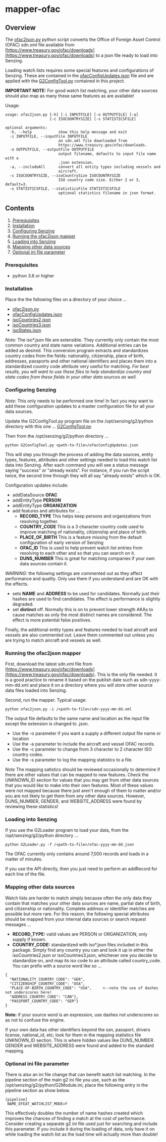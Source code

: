 # mapper-ofac

## Overview

The [ofac2json.py](ofac2json.py) python script converts the Office of Foreign Asset Control (OFAC)
sdn.xml file available from
[https://www.treasury.gov/ofac/downloads](https://www.treasury.gov/ofac/downloads)
to a json file ready to load into Senzing.

Loading watch lists requires some special features and configurations of Senzing. These are contained in the
[ofacConfigUpdates.json](ofacConfigUpdates.json) file and are applied with the [G2ConfigTool.py](G2ConfigTool.py) contained in this project.

**IMPORTANT NOTE:** For good watch list matching, your other data sources should also map as many these same features as are available!

Usage:

```console
usage: ofac2json.py [-h] [-i INPUTFILE] [-o OUTPUTFILE] [-a]
                    [-c ISOCOUNTRYSIZE] [-s STATISTICSFILE]

optional arguments:
  -h, --help            show this help message and exit
  -i INPUTFILE, --inputFile INPUTFILE
                        an sdn.xml file downloaded from
                        https://www.treasury.gov/ofac/downloads.
  -o OUTPUTFILE, --outputFile OUTPUTFILE
                        output filename, defaults to input file name with a
                        .json extension.
  -a, --includeAll      convert all entity types including vessels and
                        aircraft.
  -c ISOCOUNTRYSIZE, --isoCountrySize ISOCOUNTRYSIZE
                        ISO country code size. Either 2 or 3, default=3.
  -s STATISTICSFILE, --statisticsFile STATISTICSFILE
                        optional statistics filename in json format.
```

## Contents

1. [Prerequisites](#prerequisites)
1. [Installation](#installation)
1. [Configuring Senzing](#configuring-senzing)
1. [Running the ofac2json mapper](#running-the-ofac2json-mapper)
1. [Loading into Senzing](#loading-into-senzing)
1. [Mapping other data sources](#mapping-other-data-sources)
1. [Optional ini file parameter](#optional-ini-file-parameter)

### Prerequisites

- python 3.6 or higher

### Installation

Place the the following files on a directory of your choice ...

- [ofac2json.py](ofac2json.py)
- [ofacConfigUpdates.json](ofacConfigUpdates.json)
- [isoCountries2.json](isoCountries2.json)
- [isoCountries3.json](isoCountries3.json)
- [isoStates.json](isoStates.json)

*Note:* The iso\*.json file are extensible. They currently only contain the most common country and state name variations. Additional entries can be added as desired. This conversion program extracts and standardizes country codes from the fields: nationality, citizenship, place of birth, addresses, passports and other national identifiers and places them into a standardized country code attribute very useful for matching. *For best results, you will want to use these files to help standardize country and state codes from these fields in your other data sources as well.*

### Configuring Senzing

*Note:* This only needs to be performed one time! In fact you may want to add these configuration updates to a master configuration file for all your data sources.

Update the G2ConfigTool.py program file on the /opt/senzing/g2/python directory with this one ... [G2ConfigTool.py](G2ConfigTool.py)

Then from the /opt/senzing/g2/python directory ...

```console
python G2ConfigTool.py <path-to-file>/ofacConfigUpdates.json
```

This will step you through the process of adding the data sources, entity types, features, attributes and other settings needed to load this watch list data into Senzing. After each command you will see a status message saying "success" or "already exists".  For instance, if you run the script twice, the second time through they will all say "already exists" which is OK.

Configuration updates include:

- addDataSource **OFAC**
- addEntityType **PERSON**
- addEntityType **ORGANIZATION**
- add features and attributes for ...
  - **RECORD_TYPE** This helps keep persons and organizations from resolving together.
  - **COUNTRY_CODE** This is a 3 character country code used to improve matching of nationality, citizenship and place of birth.
  - **PLACE_OF_BIRTH** This is a feature missing from the default configuration of early version of Senzing
  - **OFAC_ID** This is used to help prevent watch list entries from resolving to each other and so that you can search on it.
  - **DUNS_NUMBER** This is great for matching companies if your own data sources contain it.

*WARNING:* the following settings are commented out as they affect performance and quality. Only use them if you understand and are OK with the effects.

- sets **NAME** and **ADDRESS** to be used for candidates. Normally just their hashes are used to find candidates.  The effect is performance is slightly degraded.
- set **distinct** off.  Normally this is on to prevent lower strength AKAs to cause matches as only the most distinct names are considered. The effect is more potential false positives.

Finally, the additional entity types and features needed to load aircraft and vessels are also commented out.  Leave them commented out unless you are trying to match aircraft and vessels as well.

### Running the ofac2json mapper

First, download the latest sdn.xml file from
[https://www.treasury.gov/ofac/downloads](https://www.treasury.gov/ofac/downloads).
This is the only file needed. It is a good practice to rename it based on the publish date such as sdn-yyyy-mm-dd.xml and place it on a directory where you will store other source data files loaded into Senzing.

Second, run the mapper.  Typical usage:

```console
python ofac2json.py -i /<path-to-file>/sdn-yyyy-mm-dd.xml
```

The output file defaults to the same name and location as the input file except the extension is changed to .json.

- Use the -o parameter if you want a supply a different output file name or location
- Use the -a parameter to include the aircraft and vessel OFAC records.
- Use the -c parameter to change from 3 character to 2 character ISO country codes.
- Use the -s parameter to log the mapping statistics to a file.

*Note* The mapping satistics should be reviewed occasionally to determine if there are other values that can be mapped to new features.  Check the UNKNOWN_ID section for values that you may get from other data sources that you would like to make into their own features.  Most of these values were not mapped because there just aren't enough of them to matter and/or you are not likely to get them from any other data sources. However, DUNS_NUMBER, GENDER, and WEBSITE_ADDRESS were found by reviewing these statistics!

### Loading into Senzing

If you use the G2Loader program to load your data, from the /opt/senzing/g2/python directory ...

```console
python G2Loader.py -f /<path-to-file>/ofac-yyyy-mm-dd.json
```

The OFAC currently only contains around 7,000 records and loads in a matter of minutes.

If you use the API directly, then you just need to perform an addRecord for each line of the file.

### Mapping other data sources

Watch lists are harder to match simply because often the only data they contain that matches your other data sources are name, partial date of birth, and citizenship or nationality.  Complete address or identifier matches are possible but more rare. For this reason, the following special attributes should be mapped from your internal data sources or search request messages ...

- **RECORD_TYPE:** valid values are PERSON or ORGANIZATION, only supply if known.
- **COUNTRY_CODE:** standardized with iso\*.json files included in this package. Simply find any country you can and look it up in either the isoCountries2.json or isoCountries3.json, whichever one you decide to standardize on, and map its iso code to an attribute called country_code. You can prefix with a source word like so ...

```console
{
  "NATIONALITY_COUNTRY_CODE": "GER",
  "CITIZENSHIP_COUNTRY_CODE": "USA",
  "PLACE-OF-BIRTH_COUNTRY_CODE": "USA",     <--note the use of dashes not underscores here!
  "ADDRESS_COUNTRY_CODE": "CAN"},
  "PASSPORT_COUNTRY_CODE": "GER"}
}
```

**Note:** if your source word is an expression, use dashes not underscores so as not to confuse the engine.

If your own data has other identifiers beyond the ssn, passport, drivers license, national_id, etc; look for them in the mapping statistics file UNKNOWN_ID section.  This is where hidden values like DUNS_NUMBER. GENDER and WEBSITE_ADDRESS were found and added to the standard mapping.

### Optional ini file parameter

There is also an ini file change that can benefit watch list matching.  In the pipeline section of the main g2 ini file you use, such as the /opt/senzing/g2/python/G2Module.ini, place the following entry in the pipeline section as show below.

```console
[pipeline]
 NAME_EFEAT_WATCHLIST_MODE=Y
```

This effectively doubles the number of name hashes created which improves the chances of finding a match at the cost of performance.  Consider creating a separate g2 ini file used just for searching and include this parameter.  If you include it during the loading of data, only have it on while loading the watch list as the load time will actually more than double!
